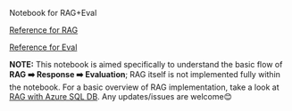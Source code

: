 Notebook for RAG+Eval

[Reference for RAG](https://github.com/Azure-Samples/document-intelligence-code-samples/blob/main/Python(v4.0)/Retrieval_Augmented_Generation_(RAG)_samples/sample_figure_understanding.ipynb)

[Reference for Eval](https://github.com/hyogrin/Azure_OpenAI_samples/blob/main/Azure%20AI%20Evaluation%20SDK/1_quality-evaluators.ipynb)

**NOTE:** This notebook is aimed specifically to understand the basic flow of **RAG ➡️ Response ➡️ Evaluation**; RAG itself is not implemented fully within the notebook. For a basic overview of RAG implementation, take a look at [RAG with Azure SQL DB](https://github.com/suzyvaque/microsoft-azure-tutorials/blob/main/RAG-SQLDB-Resumes/RAG_with_Resumes.ipynb). Any updates/issues are welcome😊